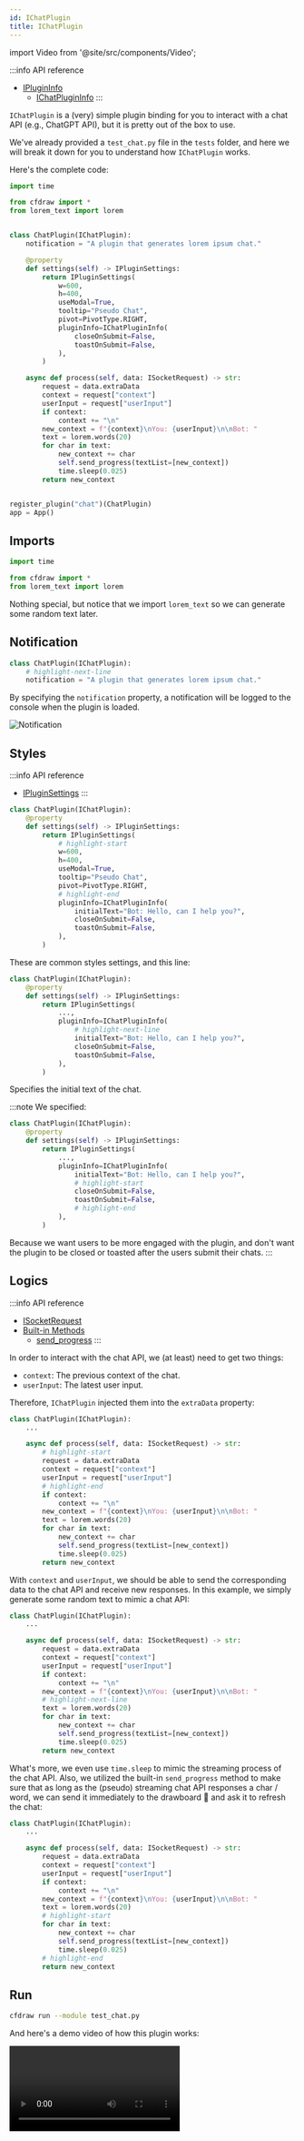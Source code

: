 ```yaml
---
id: IChatPlugin
title: IChatPlugin
---
```


import Video from '@site/src/components/Video';

:::info API reference
* [IPluginInfo](/docs/api-reference/IPluginInfo)
  * [IChatPluginInfo](/docs/api-reference/IPluginInfo#ichatplugininfo)
:::

`IChatPlugin` is a (very) simple plugin binding for you to interact with a chat API (e.g., ChatGPT API), but it is pretty out of the box to use.

We've already provided a `test_chat.py` file in the `tests` folder, and here we will break it down for you to understand how `IChatPlugin` works.

Here's the complete code:

```python title="tests/test_chat.py"
import time

from cfdraw import *
from lorem_text import lorem


class ChatPlugin(IChatPlugin):
    notification = "A plugin that generates lorem ipsum chat."

    @property
    def settings(self) -> IPluginSettings:
        return IPluginSettings(
            w=600,
            h=400,
            useModal=True,
            tooltip="Pseudo Chat",
            pivot=PivotType.RIGHT,
            pluginInfo=IChatPluginInfo(
                closeOnSubmit=False,
                toastOnSubmit=False,
            ),
        )

    async def process(self, data: ISocketRequest) -> str:
        request = data.extraData
        context = request["context"]
        userInput = request["userInput"]
        if context:
            context += "\n"
        new_context = f"{context}\nYou: {userInput}\n\nBot: "
        text = lorem.words(20)
        for char in text:
            new_context += char
            self.send_progress(textList=[new_context])
            time.sleep(0.025)
        return new_context


register_plugin("chat")(ChatPlugin)
app = App()
```

## Imports

```python title="tests/test_chat.py"
import time

from cfdraw import *
from lorem_text import lorem
```

Nothing special, but notice that we import `lorem_text` so we can generate some random text later.

## Notification

```python title="tests/test_chat.py"
class ChatPlugin(IChatPlugin):
    # highlight-next-line
    notification = "A plugin that generates lorem ipsum chat."
```

By specifying the `notification` property, a notification will be logged to the console when the plugin is loaded.

![Notification](./assets/screenshot_0.png)

## Styles

:::info API reference
* [IPluginSettings](/docs/api-reference/IPluginSettings)
:::

```python title="tests/test_chat.py"
class ChatPlugin(IChatPlugin):
    @property
    def settings(self) -> IPluginSettings:
        return IPluginSettings(
            # highlight-start
            w=600,
            h=400,
            useModal=True,
            tooltip="Pseudo Chat",
            pivot=PivotType.RIGHT,
            # highlight-end
            pluginInfo=IChatPluginInfo(
                initialText="Bot: Hello, can I help you?",
                closeOnSubmit=False,
                toastOnSubmit=False,
            ),
        )
```

These are common styles settings, and this line:

```python title="tests/test_chat.py"
class ChatPlugin(IChatPlugin):
    @property
    def settings(self) -> IPluginSettings:
        return IPluginSettings(
            ...,
            pluginInfo=IChatPluginInfo(
                # highlight-next-line
                initialText="Bot: Hello, can I help you?",
                closeOnSubmit=False,
                toastOnSubmit=False,
            ),
        )
```

Specifies the initial text of the chat.

:::note
We specified:

```python title="tests/test_chat.py"
class ChatPlugin(IChatPlugin):
    @property
    def settings(self) -> IPluginSettings:
        return IPluginSettings(
            ...,
            pluginInfo=IChatPluginInfo(
                initialText="Bot: Hello, can I help you?",
                # highlight-start
                closeOnSubmit=False,
                toastOnSubmit=False,
                # highlight-end
            ),
        )
```

Because we want users to be more engaged with the plugin, and don't want the plugin to be closed or toasted after the users submit their chats.
:::

## Logics

:::info API reference
* [ISocketRequest](/docs/api-reference/ISocketRequest)
* [Built-in Methods](/docs/api-reference/built-in-methods)
  * [send_progress](/docs/api-reference/built-in-methods#send_progress)
:::

In order to interact with the chat API, we (at least) need to get two things:

* `context`: The previous context of the chat.
* `userInput`: The latest user input.

Therefore, `IChatPlugin` injected them into the `extraData` property:

```python title="tests/test_chat.py"
class ChatPlugin(IChatPlugin):
    ...

    async def process(self, data: ISocketRequest) -> str:
        # highlight-start
        request = data.extraData
        context = request["context"]
        userInput = request["userInput"]
        # highlight-end
        if context:
            context += "\n"
        new_context = f"{context}\nYou: {userInput}\n\nBot: "
        text = lorem.words(20)
        for char in text:
            new_context += char
            self.send_progress(textList=[new_context])
            time.sleep(0.025)
        return new_context
```

With `context` and `userInput`, we should be able to send the corresponding data to the chat API and receive new responses. In this example, we simply generate some random text to mimic a chat API:

```python title="tests/test_chat.py"
class ChatPlugin(IChatPlugin):
    ...

    async def process(self, data: ISocketRequest) -> str:
        request = data.extraData
        context = request["context"]
        userInput = request["userInput"]
        if context:
            context += "\n"
        new_context = f"{context}\nYou: {userInput}\n\nBot: "
        # highlight-next-line
        text = lorem.words(20)
        for char in text:
            new_context += char
            self.send_progress(textList=[new_context])
            time.sleep(0.025)
        return new_context
```

What's more, we even use `time.sleep` to mimic the streaming process of the chat API. Also, we utilized the built-in `send_progress` method to make sure that as long as the (pseudo) streaming chat API responses a char / word, we can send it immediately to the drawboard 🎨 and ask it to refresh the chat:

```python title="tests/test_chat.py"
class ChatPlugin(IChatPlugin):
    ...

    async def process(self, data: ISocketRequest) -> str:
        request = data.extraData
        context = request["context"]
        userInput = request["userInput"]
        if context:
            context += "\n"
        new_context = f"{context}\nYou: {userInput}\n\nBot: "
        text = lorem.words(20)
        # highlight-start
        for char in text:
            new_context += char
            self.send_progress(textList=[new_context])
            time.sleep(0.025)
        # highlight-end
        return new_context
```

## Run

```bash title="tests"
cfdraw run --module test_chat.py
```

And here's a demo video of how this plugin works:

<Video url="https://github.com/carefree0910/carefree-drawboard/assets/15677328/4fb7f3e0-617c-4c5b-9a06-1c062b425e38" />
